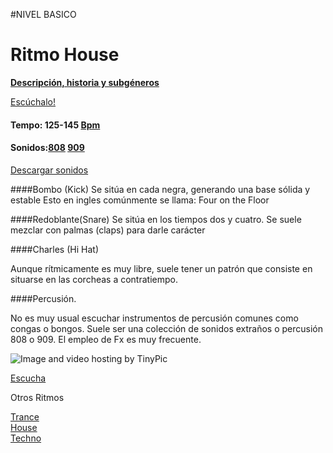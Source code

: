#NIVEL BASICO


# Ritmo House 

**[Descripción, historia y subgéneros](https://github.com/electropipe/musicaElectronica/blob/master/house.md)**

[Escúchalo!](https://www.youtube.com/watch?v=5-RszQzQCvg)


#### Tempo: 125-145 [Bpm](http://es.wikipedia.org/wiki/Pulsaciones_por_minuto) 
#### Sonidos:[808](http://es.wikipedia.org/wiki/Roland_TR-808) [909](http://es.wikipedia.org/wiki/Roland_TR-909)
[Descargar sonidos](http://samples.kb6.de/downloads_snare_drum.php)


####Bombo (Kick)
Se sitúa en cada negra, generando una base sólida y estable
Esto en ingles comúnmente se llama: Four on the Floor  


####Redoblante(Snare)
Se sitúa en los tiempos dos y cuatro. 
Se suele mezclar con palmas (claps) para darle carácter 


####Charles (Hi Hat)

Aunque rítmicamente es muy libre, suele tener un patrón que consiste en situarse en las corcheas a contratiempo.


####Percusión.

No es muy usual escuchar instrumentos de percusión comunes como congas o bongos. 
Suele ser una colección de sonidos extraños o percusión 808 o 909. El empleo de Fx es muy frecuente.  


<img src="http://i58.tinypic.com/eafe4l.jpg" border="0" alt="Image and video hosting by TinyPic"></a>

[Escucha](http://picosong.com/9xWi)    



Otros Ritmos

[Trance](https://github.com/electropipe/musicaElectronica/blob/master/ciclo01/101.md)   
[House](https://github.com/electropipe/musicaElectronica/blob/master/ciclo01/102.md)   
[Techno](https://github.com/electropipe/musicaElectronica/edit/master/ciclo01/100.md)   

